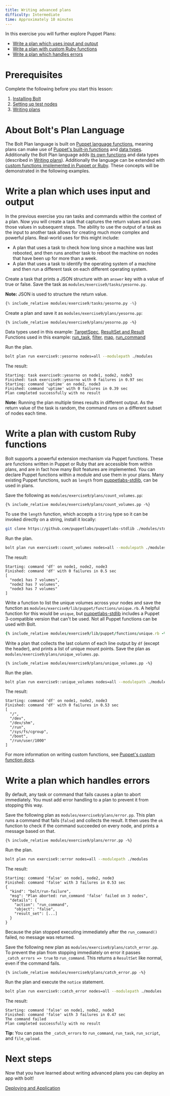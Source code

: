 ```yaml
---
title: Writing advanced plans
difficulty: Intermediate
time: Approximately 10 minutes
---
```


In this exercise you will further explore Puppet Plans:

- [Write a plan which uses input and output](#write-a-plan-which-uses-input-and-output)
- [Write a plan with custom Ruby functions](#write-a-plan-with-custom-ruby-functions)
- [Write a plan which handles errors](#write-a-plan-which-handles-errors)

# Prerequisites
Complete the following before you start this lesson:

1. [Installing Bolt](../01-installing-bolt)
1. [Setting up test nodes](../02-acquiring-nodes)
1. [Writing plans](../07-writing-plans)

# About Bolt's Plan Language

The Bolt Plan language is built on [Puppet language functions](https://puppet.com/docs/puppet/6.0/lang_write_functions_in_puppet.html), meaning plans can make use of [Puppet's built-in functions](https://puppet.com/docs/puppet/6.0/function.html) and [data types](https://puppet.com/docs/puppet/6.0/lang_data.html). Additionally the Bolt Plan language adds [its own functions](https://puppet.com/docs/bolt/1.x/plan_functions.html) and data types (described in [Writing plans](https://puppet.com/docs/bolt/1.x/writing_plans.html)). Additionally the language can be extended with [custom functions implemented in Puppet or Ruby](https://puppet.com/docs/puppet/6.0/writing_custom_functions.html). These concepts will be demonstrated in the following examples.

# Write a plan which uses input and output

In the previous exercise you ran tasks and commands within the context of a plan. Now you will create a task that captures the return values and uses those values in subsequent steps. The ability to use the output of a task as the input to another task allows for creating much more complex and powerful plans. Real-world uses for this might include:

* A plan that uses a task to check how long since a machine was last rebooted, and then runs another task to reboot the machine on nodes that have been up for more than a week.
* A plan that uses a task to identify the operating system of a machine and then run a different task on each different operating system.

Create a task that prints a JSON structure with an `answer` key with a value of true or false. Save the task as `modules/exercise9/tasks/yesorno.py`.

**Note:** JSON is used to structure the return value.

```python
{% include_relative modules/exercise9/tasks/yesorno.py -%}
```

Create a plan and save it as `modules/exercise9/plans/yesorno.pp`:

```puppet
{% include_relative modules/exercise9/plans/yesorno.pp -%}
```

Data types used in this example: [TargetSpec](https://puppet.com/docs/bolt/1.x/writing_plans.html#targetspec), [ResultSet and Result](https://puppet.com/docs/bolt/1.x/writing_plans.html#concept-2722)
Functions used in this example:  [run_task](https://puppet.com/docs/bolt/1.x/plan_functions.html#run-task), [filter](https://puppet.com/docs/puppet/6.0/function.html#filter), [map](https://puppet.com/docs/puppet/6.0/function.html#map), [run_command](https://puppet.com/docs/bolt/1.x/plan_functions.html#run-command)

Run the plan.

```bash
bolt plan run exercise9::yesorno nodes=all --modulepath ./modules
```

The result:

```plain
Starting: task exercise9::yesorno on node1, node2, node3
Finished: task exercise9::yesorno with 0 failures in 0.97 sec
Starting: command 'uptime' on node2, node3
Finished: command 'uptime' with 0 failures in 0.39 sec
Plan completed successfully with no result
```

**Note:** Running the plan multiple times results in different output. As the return value of the task is random, the command runs on a different subset of nodes each time.

# Write a plan with custom Ruby functions

Bolt supports a powerful extension mechanism via Puppet functions. These are functions written in Puppet or Ruby that are accessible from within plans, and are in fact how many Bolt features are implemented. You can declare Puppet functions within a module and use them in your plans. Many existing Puppet functions, such as `length` from [puppetlabs-stdlib], can be used in plans.

Save the following as `modules/exercise9/plans/count_volumes.pp`:

```puppet
{% include_relative modules/exercise9/plans/count_volumes.pp -%}
```

To use the `length` function, which accepts a `String` type so it can be invoked directly on a string, install it locally:

```bash
git clone https://github.com/puppetlabs/puppetlabs-stdlib ./modules/stdlib
```

Run the plan.

```bash
bolt plan run exercise9::count_volumes nodes=all --modulepath ./modules
```

The result:

```plain
Starting: command 'df' on node1, node2, node3
Finished: command 'df' with 0 failures in 0.5 sec
[
  "node1 has 7 volumes",
  "node2 has 7 volumes",
  "node3 has 7 volumes"
]
```

Write a function to list the unique volumes across your nodes and save the function as `modules/exercise9/lib/puppet/functions/unique.rb`. A helpful function for this would be `unique`, but [puppetlabs-stdlib] includes a Puppet 3-compatible version that can't be used. Not all Puppet functions can be used with Bolt.

```ruby
{% include_relative modules/exercise9/lib/puppet/functions/unique.rb -%}
```

Write a plan that collects the last column of each line output by `df` (except the header), and prints a list of unique mount points. Save the plan as `modules/exercise9/plans/unique_volumes.pp`.

```puppet
{% include_relative modules/exercise9/plans/unique_volumes.pp -%}
```
Run the plan.

```bash
bolt plan run exercise9::unique_volumes nodes=all --modulepath ./modules
```

The result:

```plain
Starting: command 'df' on node1, node2, node3
Finished: command 'df' with 0 failures in 0.53 sec
[
  "/",
  "/dev",
  "/dev/shm",
  "/run",
  "/sys/fs/cgroup",
  "/boot",
  "/run/user/1000"
]
```

For more information on writing custom functions, see [Puppet's custom function docs](https://puppet.com/docs/puppet/5.5/functions_basics.html).

# Write a plan which handles errors

By default, any task or command that fails causes a plan to abort immediately. You must add error handling to a plan to prevent it from stopping this way.

Save the following plan as `modules/exercise9/plans/error.pp`. This plan runs a command that fails (`false`) and collects the result. It then uses the `ok` function to check if the command succeeded on every node, and prints a message based on that.

```puppet
{% include_relative modules/exercise9/plans/error.pp -%}
```

Run the plan.

```bash
bolt plan run exercise9::error nodes=all --modulepath ./modules
```

The result:

```plain
Starting: command 'false' on node1, node2, node3
Finished: command 'false' with 3 failures in 0.53 sec
{
  "kind": "bolt/run-failure",
  "msg": "Plan aborted: run_command 'false' failed on 3 nodes",
  "details": {
    "action": "run_command",
    "object": "false",
    "result_set": [...]
  }
}
```

Because the plan stopped executing immediately after the `run_command()` failed, no message was returned.

Save the following new plan as `modules/exercise9/plans/catch_error.pp`. To prevent the plan from stopping immediately on error it passes `_catch_errors => true` to `run_command`. This returns a `ResultSet` like normal, even if the command fails.

```puppet
{% include_relative modules/exercise9/plans/catch_error.pp -%}
```

Run the plan and execute the `notice` statement.

```bash
bolt plan run exercise9::catch_error nodes=all --modulepath ./modules
```

The result:

```plain
Starting: command 'false' on node1, node2, node3
Finished: command 'false' with 3 failures in 0.47 sec
The command failed
Plan completed successfully with no result
```

**Tip:** You can pass the  `_catch_errors` to `run_command`, `run_task`, `run_script`, and `file_upload`.

# Next steps
Now that you have learned about writing advanced plans you can deploy an app with bolt!

[Deploying and Application](../10-deploying-an-application)


[puppetlabs-stdlib]: https://github.com/puppetlabs/puppetlabs-stdlib
